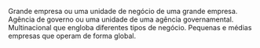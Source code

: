 Grande empresa ou uma unidade de negócio de uma grande empresa.
Agência de governo ou uma unidade de uma agência governamental.
Multinacional que engloba diferentes tipos de negócio.
Pequenas e médias empresas que operam de forma global.